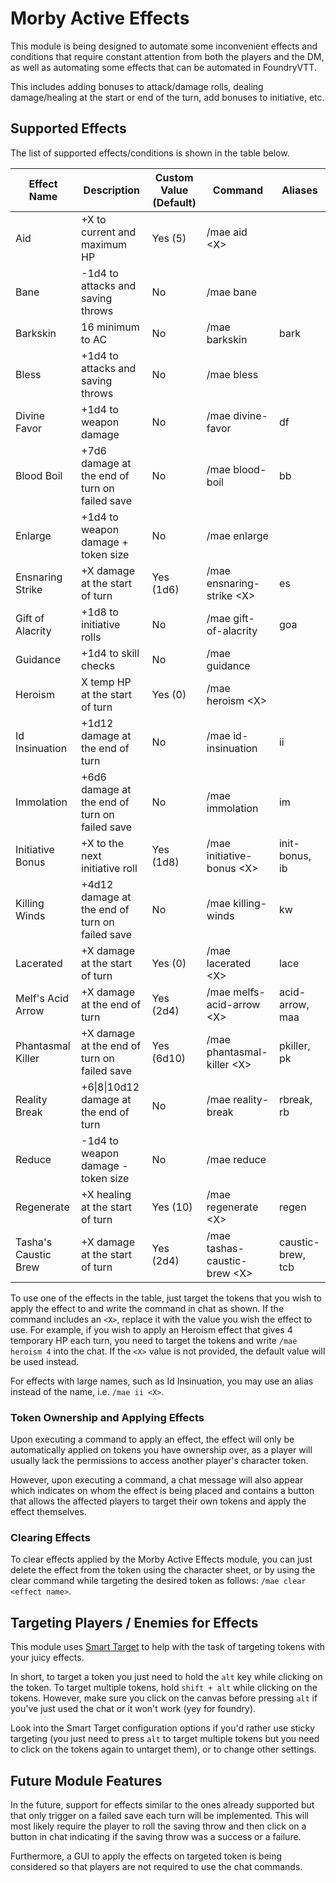# Morby Active Effects

This module is being designed to automate some inconvenient effects and conditions that require constant attention from both the players and the DM, as well as automating some effects that can be automated in FoundryVTT.

This includes adding bonuses to attack/damage rolls, dealing damage/healing at the start or end of the turn, add bonuses to initiative, etc.

## Supported Effects

The list of supported effects/conditions is shown in the table below.

| Effect Name          | Description                                    | Custom Value (Default) | Command                        | Aliases           |
| -------------------- | ---------------------------------------------- | ---------------------- | ------------------------------ | ----------------- |
| Aid                  | +X to current and maximum HP                   | Yes (5)                | /mae aid \<X\>                 |                   |
| Bane                 | -1d4 to attacks and saving throws              | No                     | /mae bane                      |                   |
| Barkskin             | 16 minimum to AC                               | No                     | /mae barkskin                  | bark              |
| Bless                | +1d4 to attacks and saving throws              | No                     | /mae bless                     |                   |
| Divine Favor         | +1d4 to weapon damage                          | No                     | /mae divine-favor              | df                |
| Blood Boil           | +7d6 damage at the end of turn on failed save  | No                     | /mae blood-boil                | bb                |
| Enlarge              | +1d4 to weapon damage + token size             | No                     | /mae enlarge                   |                   |
| Ensnaring Strike     | +X damage at the start of turn                 | Yes (1d6)              | /mae ensnaring-strike \<X\>    | es                |
| Gift of Alacrity     | +1d8 to initiative rolls                       | No                     | /mae gift-of-alacrity          | goa               |
| Guidance             | +1d4 to skill checks                           | No                     | /mae guidance                  |                   |
| Heroism              | X temp HP at the start of turn                 | Yes (0)                | /mae heroism \<X\>             |                   |
| Id Insinuation       | +1d12 damage at the end of turn                | No                     | /mae id-insinuation            | ii                |
| Immolation           | +6d6 damage at the end of turn on failed save  | No                     | /mae immolation                | im                |
| Initiative Bonus     | +X to the next initiative roll                 | Yes (1d8)              | /mae initiative-bonus \<X\>    | init-bonus, ib    |
| Killing Winds        | +4d12 damage at the end of turn on failed save | No                     | /mae killing-winds             | kw                |
| Lacerated            | +X damage at the start of turn                 | Yes (0)                | /mae lacerated  \<X\>          | lace              |
| Melf's Acid Arrow    | +X damage at the end of turn                   | Yes (2d4)              | /mae melfs-acid-arrow  \<X\>   | acid-arrow, maa   |
| Phantasmal Killer    | +X damage at the end of turn on failed save    | Yes (6d10)             | /mae phantasmal-killer \<X\>   | pkiller, pk       |
| Reality Break        | +6\|8\|10d12 damage at the end of turn         | No                     | /mae reality-break             | rbreak, rb        |
| Reduce               | -1d4 to weapon damage - token size             | No                     | /mae reduce                    |                   |
| Regenerate           | +X healing at the start of turn                | Yes (10)               | /mae regenerate  \<X\>         | regen             |
| Tasha's Caustic Brew | +X damage at the start of turn                 | Yes (2d4)              | /mae tashas-caustic-brew \<X\> | caustic-brew, tcb |

To use one of the effects in the table, just target the tokens that you wish to apply the effect to and write the command in chat as shown. If the command includes an  `<X>`, replace it with the value you wish the effect to use. For example, if you wish to apply an Heroism effect that gives 4 temporary HP each turn, you need to target the tokens and write `/mae heroism 4` into the chat. If the `<X>` value is not provided, the default value will be used instead.

For effects with large names, such as Id Insinuation, you may use an alias instead of the name, i.e. `/mae ii <X>`.

### Token Ownership and Applying Effects

Upon executing a command to apply an effect, the effect will only be automatically applied on tokens you have ownership over, as a player will usually lack the permissions to access another player's character token.

However, upon executing a command, a chat message will also appear which indicates on whom the effect is being placed and contains a button that allows the affected players to target their own tokens and apply the effect themselves.

### Clearing Effects

To clear effects applied by the Morby Active Effects module, you can just delete the effect from the token using the character sheet, or by using the clear command while targeting the desired token as follows: `/mae clear <effect name>`.

## Targeting Players / Enemies for Effects

This module uses [Smart Target](https://foundryvtt.com/packages/smarttarget) to help with the task of targeting tokens with your juicy effects.

In short, to target a token you just need to hold the `alt` key while clicking on the token. To target multiple tokens, hold `shift + alt` while clicking on the tokens. However, make sure you click on the canvas before pressing `alt` if you've just used the chat or it won't work (yey for foundry).

Look into the Smart Target configuration options if you'd rather use sticky targeting (you just need to press `alt` to target multiple tokens but you need to click on the tokens again to untarget them), or to change other settings.

## Future Module Features

In the future, support for effects similar to the ones already supported but that only trigger on a failed save each turn will be implemented. This will most likely require the player to roll the saving throw and then click on a button in chat indicating if the saving throw was a success or a failure.

Furthermore, a GUI to apply the effects on targeted token is being considered so that players are not required to use the chat commands.
